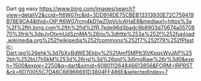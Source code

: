 Dart gg easy
https://www.bing.com/images/search?view=detailV2&ccid=ft6W07rc&id=3DD914DE75CBEB13313930E72C759419B78E9CA4&thid=OIP.ft6W07rcm4kD1wZ0pVcIcAHaE8&mediaurl=https%3a%2f%2fth.bing.com%2fth%2fid%2fR.7ede96d3badc9b8903d70674a5570870%3frik%3dpJyOtxmUdSznMA%26riu%3dhttp%253a%252f%252fupload.wikimedia.org%252fwikipedia%252fcommons%252f7%252f79%252fPlastic-Dart.jpg%26ehk%3d7bXvBdWE3Ekby%252fAmf5MPtt3lVKpqxWvJAP%252bh%252bU7h5kM%253d%26risl%3d%26pid%3dImgRaw%26r%3d0&exph=1500&expw=2250&q=dart&simid=608011264846613856&FORM=IRPRST&ck=6D70055C7DA6C66966691D3804FF486E&selectedIndex=7

